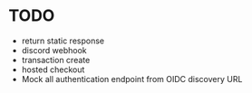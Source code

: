 # TODO

- return static response
- discord webhook
- transaction create
- hosted checkout
- Mock all authentication endpoint from OIDC discovery URL
